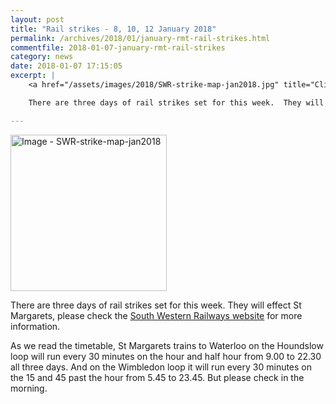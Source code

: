 ```yaml
---
layout: post
title: "Rail strikes - 8, 10, 12 January 2018"
permalink: /archives/2018/01/january-rmt-rail-strikes.html
commentfile: 2018-01-07-january-rmt-rail-strikes
category: news
date: 2018-01-07 17:15:05
excerpt: |
    <a href="/assets/images/2018/SWR-strike-map-jan2018.jpg" title="Click for a larger image"><img src="/assets/images/2018/SWR-strike-map-jan2018-thumb.jpg" width="150" alt="Image - SWR-strike-map-jan2018"  class="photo right"/></a>

    There are three days of rail strikes set for this week.  They will effect St Margarets, please check the South Western Railways website for more information.

---
```

<a href="/assets/images/2018/SWR-strike-map-jan2018.jpg" title="Click for a larger image"><img src="/assets/images/2018/SWR-strike-map-jan2018-thumb.jpg" width="250" alt="Image - SWR-strike-map-jan2018"  class="photo right"/></a>

There are three days of rail strikes set for this week.  They will effect St Margarets, please check the [South Western Railways website](https://www.southwesternrailway.com/plan-my-journey/rmt-strike) for more information.

As we read the timetable, St Margarets trains to Waterloo on the Houndslow loop will run every 30 minutes on the hour and half hour from 9.00 to 22.30 all three days.  And on the Wimbledon loop it will run every 30 minutes on the 15 and 45 past the hour from 5.45 to 23.45. But please check in the morning.
